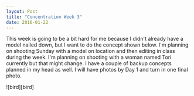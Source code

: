 ```yaml
---
layout: Post
title: "Concentration Week 3"
date: 2016-01-22
---
```


 

This week is going to be a bit hard for me because I didn't already have
a model nailed down, but I want to do the concept shown below. I'm
planning on shooting Sunday with a model on location and then editing in
class during the week. I'm planning on shooting with a woman named Tori
currently but that might change. I have a couple of backup concepts
planned in my head as well. I will have photos by Day 1 and turn in one
final photo.

![bird][bird]


